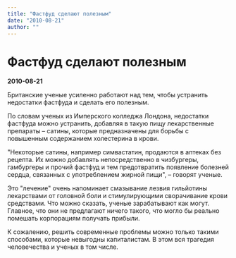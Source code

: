 ```yaml
---
title: "Фастфуд сделают полезным"
date: "2010-08-21"
author: ""
---
```


# Фастфуд сделают полезным

**2010-08-21** 

Британские ученые усиленно работают над тем, чтобы устранить недостатки фастфуда и сделать его полезным.

По словам ученых из Имперского колледжа Лондона, недостатки фастфуда можно устранить, добавляя в такую пищу лекарственные препараты – сатины, которые предназначены для борьбы с повышенным содержанием холестерина в крови.

"Некоторые сатины, например симвастатин, продаются в аптеках без рецепта. Их можно добавлять непосредственно в чизбургеры, гамбургеры и прочий фастфуд и тем предотвратить появление болезней сердца, связанных с употреблением жирной пищи", – говорят ученые.

Это "лечение" очень напоминает смазывание лезвия гильйотины лекарствами от головной боли и стимулирующими сворачивание крови средствами. Что можно сказать, ученые зарабатывают как могут. Главное, что они не предлагают ничего такого, что могло бы реально помешать корпорациям получать прибыли.

К сожалению, решить современные проблемы можно только такими способами, которые невыгодны капиталистам. В этом вся трагедия человечества и ученых в том числе.